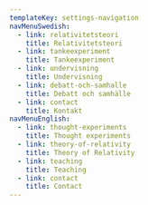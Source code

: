 ```yaml
---
templateKey: settings-navigation
navMenuSwedish:
  - link: relativitetsteori
    title: Relativitetsteori
  - link: tankeexperiment
    title: Tankeexperiment
  - link: undervisning
    title: Undervisning
  - link: debatt-och-samhalle
    title: Debatt och samhälle
  - link: contact
    title: Kontakt
navMenuEnglish:
  - link: thought-experiments
    title: Thought experiments
  - link: theory-of-relativity
    title: Theory of Relativity
  - link: teaching
    title: Teaching
  - link: contact
    title: Contact
---
```


